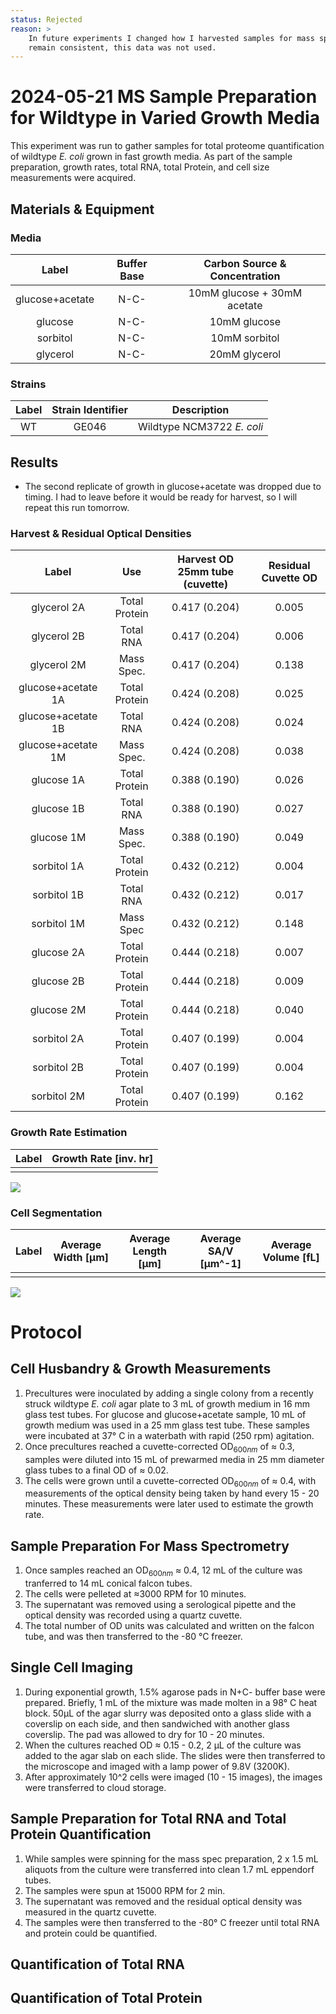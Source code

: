 ```yaml
---
status: Rejected
reason: >
    In future experiments I changed how I harvested samples for mass spec. To 
    remain consistent, this data was not used. 
---
```


# 2024-05-21 MS Sample Preparation for Wildtype in Varied Growth Media 
This experiment was run to gather samples for total proteome quantification of 
wildtype *E. coli* grown in fast growth media. As part of the sample preparation,
growth rates, total RNA, total Protein, and cell size measurements were acquired.


## Materials & Equipment
### Media

| **Label** | **Buffer Base** | **Carbon Source & Concentration** |
|:--:|:--:|:--:|
| glucose+acetate | N-C- | 10mM glucose + 30mM acetate|
| glucose | N-C-| 10mM glucose |
| sorbitol | N-C-| 10mM sorbitol |
| glycerol | N-C- | 20mM glycerol |


### Strains
|**Label**|**Strain Identifier**|**Description**|
|:--:|:--:|:--:|
|WT | GE046 | Wildtype NCM3722 *E. coli*|


## Results
* The second replicate of growth in glucose+acetate was dropped due to timing. I
had to leave before it would be ready for harvest, so I will repeat this run 
tomorrow. 

### Harvest & Residual Optical Densities
|**Label**| **Use**| **Harvest OD 25mm tube (cuvette)**| **Residual Cuvette OD**|
|:--:|:--:|:--:|:--:|
|glycerol 2A | Total Protein | 0.417 (0.204) |0.005|
|glycerol 2B | Total RNA | 0.417 (0.204) | 0.006 |
|glycerol 2M | Mass Spec. | 0.417 (0.204) | 0.138 |
|glucose+acetate 1A | Total Protein | 0.424 (0.208) | 0.025 |
|glucose+acetate 1B | Total RNA | 0.424 (0.208) | 0.024 |
|glucose+acetate 1M | Mass Spec. | 0.424 (0.208) | 0.038 |
|glucose 1A | Total Protein | 0.388 (0.190) | 0.026 |
|glucose 1B | Total RNA | 0.388 (0.190) | 0.027 |
|glucose 1M | Mass Spec. | 0.388 (0.190) | 0.049 |
|sorbitol 1A | Total Protein | 0.432 (0.212) | 0.004 |
|sorbitol 1B | Total RNA | 0.432 (0.212) | 0.017 |
|sorbitol 1M | Mass Spec | 0.432 (0.212) | 0.148 |
|glucose 2A | Total Protein | 0.444 (0.218) | 0.007 |
|glucose 2B | Total Protein | 0.444 (0.218) | 0.009 |
|glucose 2M | Total Protein | 0.444 (0.218) | 0.040 |
|sorbitol 2A| Total Protein | 0.407 (0.199) | 0.004 |
|sorbitol 2B| Total Protein | 0.407 (0.199) | 0.004 |
|sorbitol 2M| Total Protein | 0.407 (0.199) | 0.162 |


### Growth Rate Estimation
|**Label** | **Growth Rate [inv. hr]** |
|:--:|:--:|
| | |

![](viz/2024-05-17_r1_growth_curves.png)

### Cell Segmentation
|**Label**| **Average Width [µm]** | **Average Length [µm]** | **Average SA/V [µm^-1]** | **Average Volume [fL]**|
|:--:|:--:|:--:|:--:|:--:|
| | | | |

![](./viz/2024-05-17_r1_size_cdfs.png)

# Protocol
## Cell Husbandry & Growth Measurements
1. Precultures were inoculated by adding a single colony from a recently struck 
wildtype *E. coli* agar plate to 3 mL of growth medium in 16 mm glass test tubes.
For glucose and glucose+acetate sample, 10 mL of growth medium was used in a 25 mm 
glass test tube. These samples were incubated at 37° C in a waterbath with rapid (250 rpm) agitation.
2. Once precultures reached a cuvette-corrected OD$_{600nm}$ of ≈ 0.3, samples 
were diluted into 15 mL of prewarmed media in 25 mm diameter glass tubes to a final
OD of ≈ 0.02.
3. The cells were grown until a cuvette-corrected OD$_{600nm}$ of ≈ 0.4, with 
measurements of the optical density being taken by hand every 15 - 20 minutes. These 
measurements were later used to estimate the growth rate. 

## Sample Preparation For Mass Spectrometry
1. Once samples reached an OD$_{600nm}$ ≈ 0.4, 12 mL of the culture was tranferred 
to 14 mL conical falcon tubes. 
2. The cells were pelleted at ≈3000 RPM for 10 minutes. 
3. The supernatant was removed using a serological pipette and the optical 
density was recorded using a quartz cuvette. 
4. The total number of OD units was calculated and written on the falcon tube, 
and was then transferred to the -80 °C freezer. 

## Single Cell Imaging 
1. During exponential growth, 1.5% agarose pads in N+C- buffer base were prepared. 
Briefly, 1 mL of the mixture was made molten in a 98° C heat block. 50µL of the
agar slurry was deposited onto a glass slide with a coverslip on each side, and 
then sandwiched with another glass coverslip. The pad was allowed to dry for 10 - 
20 minutes.
2. When the cultures reached OD ≈ 0.15 - 0.2, 2 µL of the culture was added 
to  the agar slab on each slide. The slides were then transferred to the 
microscope and imaged with a lamp power of 9.8V (3200K).
3. After approximately 10^2 cells were imaged (10 - 15 images), the images were 
transferred to cloud storage.

## Sample Preparation for Total RNA and Total Protein Quantification 
1. While samples were spinning for the mass spec preparation, 2 x 1.5 mL aliquots 
from the culture were transferred into clean 1.7 mL eppendorf tubes.  
2. The samples were spun at 15000 RPM for 2 min. 
3. The supernatant was removed and the residual optical density was measured 
in the quartz cuvette. 
4. The samples were then transferred to the -80° C freezer until total RNA 
and protein could be quantified. 

## Quantification of Total RNA


## Quantification of Total Protein